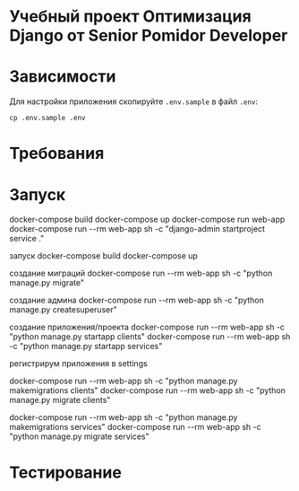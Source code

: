 # Учебный проект Оптимизация Django от Senior Pomidor Developer

# Зависимости
Для настройки приложения скопируйте `.env.sample` в файл `.env`:
```shell
cp .env.sample .env
```

# Требования
# Запуск

docker-compose build
docker-compose up
docker-compose run web-app
docker-compose run --rm  web-app sh -c "django-admin startproject service ."

запуск
docker-compose build
docker-compose up

создание миграций 
docker-compose run --rm  web-app sh -c "python manage.py migrate"

создание админа
docker-compose run --rm  web-app sh -c "python manage.py createsuperuser"

создание приложения/проекта
docker-compose run --rm  web-app sh -c "python manage.py startapp clients"
docker-compose run --rm  web-app sh -c "python manage.py startapp services"

регистрирум приложения в settings

docker-compose run --rm  web-app sh -c "python manage.py makemigrations clients"
docker-compose run --rm  web-app sh -c "python manage.py migrate clients"

docker-compose run --rm  web-app sh -c "python manage.py makemigrations services"
docker-compose run --rm  web-app sh -c "python manage.py migrate services"



# Тестирование
